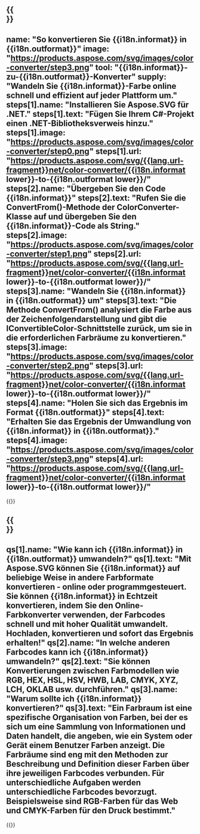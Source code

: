 ﻿---
meta: true
translation: true
deploy: false
---

{{<section howto>}}
---
name: "So konvertieren Sie {{i18n.informat}} in {{i18n.outformat}}"
image: "https://products.aspose.com/svg/images/color-converter/step3.png"
tool: "{{i18n.informat}}-zu-{{i18n.outformat}}-Konverter"
supply: "Wandeln Sie {{i18n.informat}}-Farbe online schnell und effizient auf jeder Plattform um."
steps[1].name: "Installieren Sie Aspose.SVG für .NET."
steps[1].text: "Fügen Sie Ihrem C#-Projekt einen .NET-Bibliotheksverweis hinzu."
steps[1].image: "https://products.aspose.com/svg/images/color-converter/step0.png"
steps[1].url: "https://products.aspose.com/svg/{{lang.url-fragment}}net/color-converter/{{i18n.informat lower}}-to-{{i18n.outformat lower}}/"
steps[2].name: "Übergeben Sie den Code {{i18n.informat}}"
steps[2].text: "Rufen Sie die ConvertFrom()-Methode der ColorConverter-Klasse auf und übergeben Sie den {{i18n.informat}}-Code als String."
steps[2].image: "https://products.aspose.com/svg/images/color-converter/step1.png"
steps[2].url: "https://products.aspose.com/svg/{{lang.url-fragment}}net/color-converter/{{i18n.informat lower}}-to-{{i18n.outformat lower}}/"
steps[3].name: "Wandeln Sie {{i18n.informat}} in {{i18n.outformat}} um"
steps[3].text: "Die Methode ConvertFrom() analysiert die Farbe aus der Zeichenfolgendarstellung und gibt die IConvertibleColor-Schnittstelle zurück, um sie in die erforderlichen Farbräume zu konvertieren."
steps[3].image: "https://products.aspose.com/svg/images/color-converter/step2.png"
steps[3].url: "https://products.aspose.com/svg/{{lang.url-fragment}}net/color-converter/{{i18n.informat lower}}-to-{{i18n.outformat lower}}/"
steps[4].name: "Holen Sie sich das Ergebnis im Format {{i18n.outformat}}"
steps[4].text: "Erhalten Sie das Ergebnis der Umwandlung von {{i18n.informat}} in {{i18n.outformat}}."
steps[4].image: "https://products.aspose.com/svg/images/color-converter/step3.png"
steps[4].url: "https://products.aspose.com/svg/{{lang.url-fragment}}net/color-converter/{{i18n.informat lower}}-to-{{i18n.outformat lower}}/"
---

{{<import path="/meta/schemas.md" section="howto">}}

{{<section faq>}}
---
qs[1].name: "Wie kann ich {{i18n.informat}} in {{i18n.outformat}} umwandeln?"
qs[1].text: "Mit Aspose.SVG können Sie {{i18n.informat}} auf beliebige Weise in andere Farbformate konvertieren - online oder programmgesteuert. Sie können {{i18n.informat}} in Echtzeit konvertieren, indem Sie den Online-Farbkonverter verwenden, der Farbcodes schnell und mit hoher Qualität umwandelt. Hochladen, konvertieren und sofort das Ergebnis erhalten!"
qs[2].name: "In welche anderen Farbcodes kann ich {{i18n.informat}} umwandeln?"
qs[2].text: "Sie können Konvertierungen zwischen Farbmodellen wie RGB, HEX, HSL, HSV, HWB, LAB, CMYK, XYZ, LCH, OKLAB usw. durchführen."
qs[3].name: "Warum sollte ich {{i18n.informat}} konvertieren?"
qs[3].text: "Ein Farbraum ist eine spezifische Organisation von Farben, bei der es sich um eine Sammlung von Informationen und Daten handelt, die angeben, wie ein System oder Gerät einem Benutzer Farben anzeigt. Die Farbräume sind eng mit den Methoden zur Beschreibung und Definition dieser Farben über ihre jeweiligen Farbcodes verbunden. Für unterschiedliche Aufgaben werden unterschiedliche Farbcodes bevorzugt. Beispielsweise sind RGB-Farben für das Web und CMYK-Farben für den Druck bestimmt."
---

{{<import path="/meta/schemas.md" section="faq">}}

